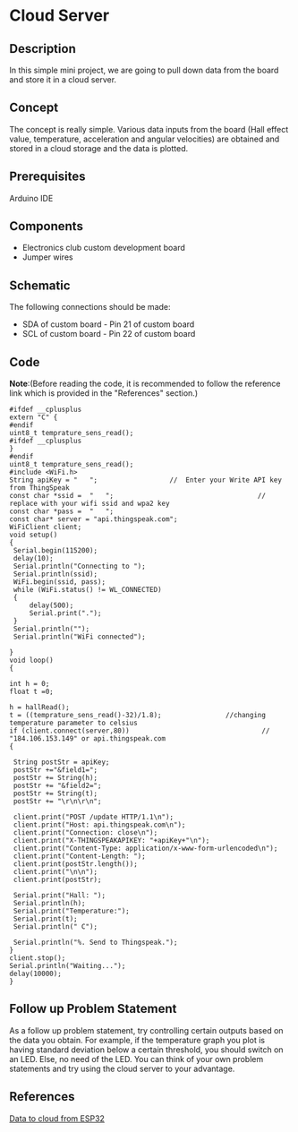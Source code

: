 # Cloud Server
## Description
In this simple mini project, we are going to pull down data from the board and store it in a cloud server.
## Concept
The concept is really simple. Various data inputs from the board (Hall effect value, temperature, acceleration and angular velocities) are obtained and stored in a cloud storage and the data is plotted. 
## Prerequisites
Arduino IDE 
## Components
* Electronics club custom development board 
* Jumper wires
## Schematic
The following connections should be made:

* SDA of custom board - Pin 21 of custom board
* SCL of custom board - Pin 22 of custom board
## Code
**Note**:(Before reading the code, it is recommended to follow the reference link which is provided in the "References" section.)

    #ifdef __cplusplus
    extern "C" {
    #endif
    uint8_t temprature_sens_read();
    #ifdef __cplusplus
    }
    #endif
    uint8_t temprature_sens_read();
    #include <WiFi.h>
    String apiKey = "   ";                  //  Enter your Write API key from ThingSpeak
    const char *ssid =  "   ";                                    // replace with your wifi ssid and wpa2 key
    const char *pass =  "   ";
    const char* server = "api.thingspeak.com";
    WiFiClient client;
    void setup() 
    {
     Serial.begin(115200);
     delay(10);
     Serial.println("Connecting to ");
     Serial.println(ssid);
     WiFi.begin(ssid, pass);
     while (WiFi.status() != WL_CONNECTED) 
     {
         delay(500);
         Serial.print(".");
     }
     Serial.println("");
     Serial.println("WiFi connected");
 
    }
    void loop() 
    {
  
    int h = 0;
    float t =0;

    h = hallRead();
    t = ((temprature_sens_read()-32)/1.8);                //changing temperature parameter to celsius
    if (client.connect(server,80))                                 //   "184.106.153.149" or api.thingspeak.com
    {  
                            
     String postStr = apiKey;
     postStr +="&field1=";
     postStr += String(h);
     postStr += "&field2=";
     postStr += String(t);
     postStr += "\r\n\r\n";

     client.print("POST /update HTTP/1.1\n");
     client.print("Host: api.thingspeak.com\n");
     client.print("Connection: close\n");
     client.print("X-THINGSPEAKAPIKEY: "+apiKey+"\n");
     client.print("Content-Type: application/x-www-form-urlencoded\n");
     client.print("Content-Length: ");
     client.print(postStr.length());
     client.print("\n\n");
     client.print(postStr);
 
     Serial.print("Hall: ");
     Serial.println(h);
     Serial.print("Temperature:");
     Serial.print(t);
     Serial.println(" C");
                             
     Serial.println("%. Send to Thingspeak.");
    }
    client.stop();
    Serial.println("Waiting...");
    delay(10000);
    }
## Follow up Problem Statement
As a follow up problem statement, try controlling certain outputs based on the data you obtain. For example, if the temperature graph you plot is having standard deviation below a certain threshold, you should switch on an LED. Else, no need of the LED. You can think of your own problem statements and try using the cloud server to your advantage.  
## References
[Data to cloud from ESP32](https://iotdesignpro.com/projects/how-to-send-data-to-thingspeak-cloud-using-esp32)

